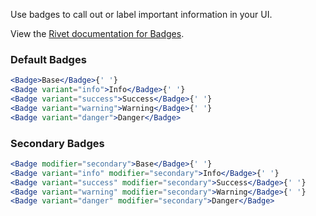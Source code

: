 Use badges to call out or label important information in your UI.

View the [Rivet documentation for Badges](https://rivet.uits.iu.edu/components/page-content/badges/).

### Default Badges
```jsx
<Badge>Base</Badge>{' '}
<Badge variant="info">Info</Badge>{' '}
<Badge variant="success">Success</Badge>{' '}
<Badge variant="warning">Warning</Badge>{' '}
<Badge variant="danger">Danger</Badge>
```

### Secondary Badges
```jsx
<Badge modifier="secondary">Base</Badge>{' '}
<Badge variant="info" modifier="secondary">Info</Badge>{' '}
<Badge variant="success" modifier="secondary">Success</Badge>{' '}
<Badge variant="warning" modifier="secondary">Warning</Badge>{' '}
<Badge variant="danger" modifier="secondary">Danger</Badge>
```
